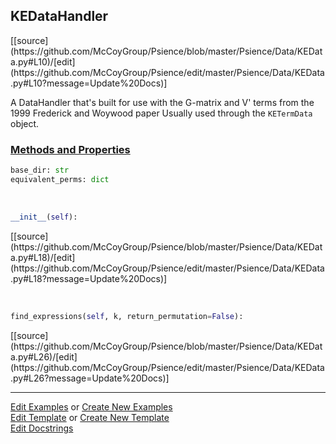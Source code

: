 ## <a id="Psience.Data.KEData.KEDataHandler">KEDataHandler</a> 
<div class="docs-source-link" markdown="1">
[[source](https://github.com/McCoyGroup/Psience/blob/master/Psience/Data/KEData.py#L10)/[edit](https://github.com/McCoyGroup/Psience/edit/master/Psience/Data/KEData.py#L10?message=Update%20Docs)]
</div>

A DataHandler that's built for use with the G-matrix and V' terms
from the 1999 Frederick and Woywood paper
Usually used through the `KETermData` object.

<div class="collapsible-section">
 <div class="collapsible-section collapsible-section-header" markdown="1">
 
### <a class="collapse-link" data-toggle="collapse" href="#methods">Methods and Properties</a> <a class="float-right" data-toggle="collapse" href="#methods"><i class="fa fa-chevron-down"></i></a>

 </div>
 <div class="collapsible-section collapsible-section-body collapse" id="methods" markdown="1">

```python
base_dir: str
equivalent_perms: dict
```
<a id="Psience.Data.KEData.KEDataHandler.__init__" class="docs-object-method">&nbsp;</a> 
```python
__init__(self): 
```
<div class="docs-source-link" markdown="1">
[[source](https://github.com/McCoyGroup/Psience/blob/master/Psience/Data/KEData.py#L18)/[edit](https://github.com/McCoyGroup/Psience/edit/master/Psience/Data/KEData.py#L18?message=Update%20Docs)]
</div>

<a id="Psience.Data.KEData.KEDataHandler.find_expressions" class="docs-object-method">&nbsp;</a> 
```python
find_expressions(self, k, return_permutation=False): 
```
<div class="docs-source-link" markdown="1">
[[source](https://github.com/McCoyGroup/Psience/blob/master/Psience/Data/KEData.py#L26)/[edit](https://github.com/McCoyGroup/Psience/edit/master/Psience/Data/KEData.py#L26?message=Update%20Docs)]
</div>

 </div>
</div>






___

[Edit Examples](https://github.com/McCoyGroup/Psience/edit/gh-pages/ci/examples/Psience/Data/KEData/KEDataHandler.md) or 
[Create New Examples](https://github.com/McCoyGroup/Psience/new/gh-pages/?filename=ci/examples/Psience/Data/KEData/KEDataHandler.md) <br/>
[Edit Template](https://github.com/McCoyGroup/Psience/edit/gh-pages/ci/docs/Psience/Data/KEData/KEDataHandler.md) or 
[Create New Template](https://github.com/McCoyGroup/Psience/new/gh-pages/?filename=ci/docs/templates/Psience/Data/KEData/KEDataHandler.md) <br/>
[Edit Docstrings](https://github.com/McCoyGroup/Psience/edit/master/Psience/Data/KEData.py#L10?message=Update%20Docs)